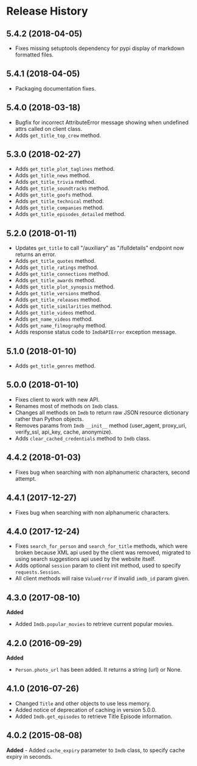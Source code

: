 # Release History

5.4.2 (2018-04-05)
------------------

- Fixes missing setuptools dependency for pypi display of markdown formatted files.


5.4.1 (2018-04-05)
------------------

-   Packaging documentation fixes.

5.4.0 (2018-03-18)
------------------

-   Bugfix for incorrect AttributeError message showing when undefined
    attrs called on client class.
-   Adds `get_title_top_crew` method.

5.3.0 (2018-02-27)
------------------

-   Adds `get_title_plot_taglines` method.
-   Adds `get_title_news` method.
-   Adds `get_title_trivia` method.
-   Adds `get_title_soundtracks` method.
-   Adds `get_title_goofs` method.
-   Adds `get_title_technical` method.
-   Adds `get_title_companies` method.
-   Adds `get_title_episodes_detailed` method.

5.2.0 (2018-01-11)
------------------

-   Updates `get_title` to call "/auxiliary" as "/fulldetails" endpoint
    now returns an error.
-   Adds `get_title_quotes` method.
-   Adds `get_title_ratings` method.
-   Adds `get_title_connections` method.
-   Adds `get_title_awards` method.
-   Adds `get_title_plot_synopsis` method.
-   Adds `get_title_versions` method.
-   Adds `get_title_releases` method.
-   Adds `get_title_similarities` method.
-   Adds `get_title_videos` method.
-   Adds `get_name_videos` method.
-   Adds `get_name_filmography` method.
-   Adds response status code to `ImdbAPIError` exception message.

5.1.0 (2018-01-10)
------------------

-   Adds `get_title_genres` method.

5.0.0 (2018-01-10)
------------------

-   Fixes client to work with new API.
-   Renames most of methods on `Imdb` class.
-   Changes all methods on `Imdb` to return raw JSON resource dictionary
    rather than Python objects.
-   Removes params from `Imdb` `__init__` method (user\_agent,
    proxy\_uri, verify\_ssl, api\_key, cache, anonymize).
-   Adds `clear_cached_credentials` method to `Imdb` class.

4.4.2 (2018-01-03)
------------------

-   Fixes bug when searching with non alphanumeric characters, second
    attempt.

4.4.1 (2017-12-27)
------------------

-   Fixes bug when searching with non alphanumeric characters.

4.4.0 (2017-12-24)
------------------

-   Fixes `search_for_person` and `search_for_title` methods, which were
    broken because XML api used by the client was removed, migrated to
    using search suggestions api used by the website itself.
-   Adds optional `session` param to client init method, used to specify
    `requests.Session`.
-   All client methods will raise `ValueError` if invalid `imdb_id`
    param given.

4.3.0 (2017-08-10)
------------------

**Added**

-   Added `Imdb.popular_movies` to retrieve current popular movies.

4.2.0 (2016-09-29)
------------------

**Added**

-   `Person.photo_url` has been added. It returns a string (url) or
    None.

4.1.0 (2016-07-26)
------------------

-   Changed `Title` and other objects to use less memory.
-   Added notice of deprecation of caching in version 5.0.0.
-   Added `Imdb.get_episodes` to retrieve Title Episode information.

4.0.2 (2015-08-08)
------------------

**Added** - Added `cache_expiry` parameter to `Imdb` class, to specify
cache expiry in seconds.
